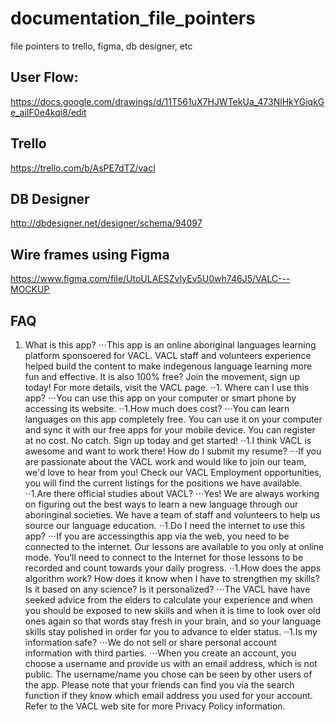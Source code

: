 # documentation_file_pointers
file pointers to trello, figma, db designer, etc

## User Flow:
https://docs.google.com/drawings/d/11T561uX7HJWTekUa_473NlHkYGiqkGe_aiIF0e4kqi8/edit 


## Trello
https://trello.com/b/AsPE7dTZ/vacl



## DB Designer
http://dbdesigner.net/designer/schema/94097 


## Wire frames using Figma
https://www.figma.com/file/UtoULAESZvIyEv5U0wh746J5/VALC---MOCKUP 




## FAQ
1. What is this app?
⋅⋅⋅This app is an online aboriginal languages learning platform sponsoered for VACL. VACL staff and volunteers experience helped build the content to make indegenous language learning more fun and effective. It is also 100% free? Join the movement, sign up today!
For more details, visit the VACL page.
⋅⋅1. Where can I use this app?
⋅⋅⋅You can use this app on your computer or smart phone by accessing its website.
⋅⋅1.How much does cost?
⋅⋅⋅You can learn languages on this app completely free. You can use it on your computer and sync it with our free apps for your mobile device. You can register at no cost. No catch. Sign up today and get started! 
⋅⋅1.I think VACL is awesome and want to work there! How do I submit my resume?
⋅⋅⋅If you are passionate about the VACL work and would like to join our team, we'd love to hear from you! Check our VACL Employment opportunities, you will find the current listings for the positions we have available. 
⋅⋅1.Are there official studies about VACL?
⋅⋅⋅Yes! We are always working on figuring out the best ways to learn a new language through our aboringinal societies. We have a team of staff and volunteers to help us source our language education. 
⋅⋅1.Do I need the internet to use this app?
⋅⋅⋅If you are accessingthis app via the web, you need to be connected to the internet. 
Our lessons are available to you only at online mode. You’ll need to connect to the Internet for those lessons to be recorded and count towards your daily progress.
⋅⋅1.How does the apps algorithm work? How does it know when I have to strengthen my skills? Is it based on any science? Is it personalized? 
⋅⋅⋅The VACL have have seeked advice from the elders to calculate your experience and when you should be exposed to new skills and when it is time to look over old ones again so that words stay fresh in your brain, and so your language skills stay polished in order for you to advance to elder status.
⋅⋅1.Is my information safe?
⋅⋅⋅We do not sell or share personal account information with third parties. 
⋅⋅⋅When you create an account, you choose a username and provide us with an email address, which is not public. The username/name you chose can be seen by other users of the app. Please note that your friends can find you via the search function if they know which email address you used for your account. Refer to the VACL web site for more Privacy Policy information.


